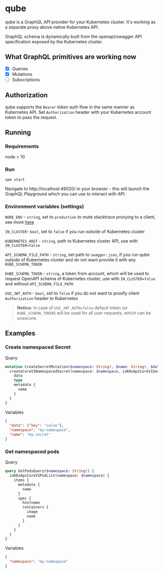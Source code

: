 # qube

qube is a GraphQL API provider for your Kubernetes cluster. It's working as a separate proxy above native Kubernetes API.

GraphQL schema is dynamically built from the openapi/swagger API specification exposed by the Kubernetes cluster. 

## What GraphQL primitives are working now

* [x] Queries
* [x] Mutations
* [ ] Subscriptions

## Authorization

qube supports the `Bearer` token auth flow in the same manner as Kubernetes API. Set `Authorization` header with your Kubernetes account token to pass the request.

## Running

### Requirements

node > 10

### Run

`npm start`

Navigate to http://localhost:49020/ in your browser - this will launch the GraphQL Playground which you can use to interact with API.

### Environment variables (settings)

`NODE_ENV` - `string`, set to `production` to mute stacktrace proxying to a client, see more [here](https://expressjs.com/en/advanced/best-practice-performance.html#set-node_env-to-production)

`IN_CLUSTER`- `bool`, set to `false` if you run outside of Kubernetes cluster

`KUBERNETES_HOST` - `string`, path to Kubernetes cluster API, use with `IN_CLUSTER=false`

`API_SCHEMA_FILE_PATH` - `string`, set path to `swagger.json`, if you run qube outside of Kubernetes cluster and do not want provide it with any `KUBE_SCHEMA_TOKEN`

`KUBE_SCHEMA_TOKEN` - `string`, a token from account, which will be used to request OpenAPI schema of Kubernetes cluster, use with `IN_CLUSTER=false` and without `API_SCHEMA_FILE_PATH`

`USE_JWT_AUTH` - `bool`, set to `false` if you do not want to proxify client `Authorization` header to Kubernetes

> **Notice:** In case of `USE_JWT_AUTH=false` default token (or `KUBE_SCHEMA_TOKEN`) will be used for all user requests, which can be unsecure.

## Examples
### Create namespaced Secret
Query
```graphql
mutation CreateSecretMutation($namespace: String!, $name: String!, $data: JSON) {
  createCoreV1NamespacedSecret(namespace: $namespace, ioK8sApiCoreV1SecretInput: {kind: "Secret", stringData: $data, metadata: {name: $name}}) {
    data
    type
    metadata {
      name
    }
  }
}
```
Variables
```json
{
  "data": {"key": "value"},
  "namespace": "my-namespace",
  "name": "my-secret"
}
```
### Get namespaced pods
Query
```graphql
query GetPodsQuery($namespace: String!) {
  ioK8sApiCoreV1PodList(namespace: $namespace) {
    items {
      metadata {
        name
      }
      spec {
        hostname
        containers {
          image
          name
        }
      }
    }
  }
}
```
Variables
```json
{
  "namespace": "my-namespace"
}
```

